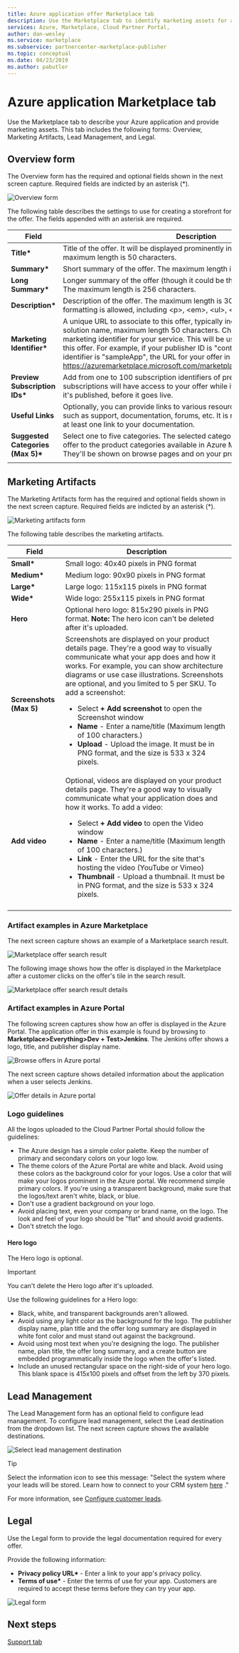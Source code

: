 ```yaml
---
title: Azure application offer Marketplace tab 
description: Use the Marketplace tab to identify marketing assets for an Azure application offer.
services: Azure, Marketplace, Cloud Partner Portal, 
author: dan-wesley
ms.service: marketplace
ms.subservice: partnercenter-marketplace-publisher
ms.topic: conceptual
ms.date: 04/23/2019
ms.author: pabutler
---
```


# Azure application Marketplace tab

Use the Marketplace tab to describe your Azure application and provide marketing assets. This tab includes the following forms: Overview, Marketing Artifacts, Lead Management, and Legal.

## Overview form

The Overview form has the required and optional fields shown in the next screen capture. Required fields are indicted by an asterisk (*).

![Overview form](./media/azureapp-marketplace-overview.png)

The following table describes the settings to use for creating a storefront for the offer.   The fields appended with an asterisk are required.

|      Field         |    Description    |
|  ---------------   |  ---------------  |
| **Title\***        | Title of the offer. It will be displayed prominently in the marketplace. The maximum length is 50 characters. |
| **Summary\***      | Short summary of the offer. The maximum length is  100 characters.           |
| **Long Summary\*** | Longer summary of the offer (though it could be the same as the summary). The maximum length is  256 characters.           |
| **Description\***  | Description of the offer. The maximum length is 3000 characters. Simple HTML formatting is allowed, including &lt;p&gt;, &lt;em&gt;, &lt;ul&gt;, &lt;li&gt;, &lt;ol&gt; and header tags.  |
| **Marketing Identifier\*** | A unique URL to associate to this offer, typically includes your organization and solution name, maximum length 50 characters. Choose a short, friendly marketing identifier for your service. This will be used in marketplace URLs for this offer. For example, if your publisher ID is "contoso" and your marketing identifier is "sampleApp", the URL for your offer in Azure Marketplace will be https://azuremarketplace.microsoft.com/marketplace/apps/contoso.sampleApp  
| **Preview Subscription IDs\*** | Add from one to 100 subscription identifiers of previewers. These white-listed subscriptions will have access to your offer while it's available in preview after it's published, before it goes live.          |
| **Useful Links**    | Optionally, you can provide links to various resources for users of your offer, such as support, documentation, forums, etc.  It is recommended that you add at least one link to your documentation.            |
| **Suggested Categories (Max 5)\*** | Select one to five categories. The selected categories are used to map your offer to the product categories available in Azure Marketplace and Azure Portal. They'll be shown on browse pages and on your product details page. |
|  |  |


## Marketing Artifacts

The Marketing Artifacts form has the required and optional fields shown in the next screen capture. Required fields are indicted by an asterisk (*).

![Marketing artifacts form](./media/azureapp-marketplace-artifacts.png)

The following table describes the marketing artifacts.

|      Field         |    Description    |
|  ---------------   |  ---------------  |
| **Small\***        | Small logo: 40x40 pixels in PNG format     |
| **Medium\***       | Medium logo: 90x90 pixels in PNG format    |
| **Large\***        | Large logo: 115x115 pixels in PNG format   |
| **Wide\***         | Wide logo: 255x115 pixels in PNG format    |
| **Hero**           | Optional hero logo: 815x290 pixels in PNG format. **Note:** The hero icon can't be deleted after it's uploaded. |
| **Screenshots (Max 5)** |        Screenshots are displayed on your product details page. They're a good way to visually communicate what your app does and how it works. For example, you can show architecture diagrams or use case illustrations. Screenshots are optional, and you limited to 5 per SKU. To add a screenshot:<ul><li>Select **+ Add screenshot** to open the Screenshot window</li><li>**Name** - Enter a name/title (Maximum length of 100 characters.)</li><li>**Upload** - Upload the image. It must be in PNG format, and the size is 533 x 324 pixels.</li></ul>           |
| **Add video**      | Optional, videos are displayed on your product details page. They're a good way to visually communicate what your application does and how it works. To add a video: <ul><li>Select **+ Add video** to open the Video window</li><li>**Name** - Enter a name/title (Maximum length of 100 characters.)</li><li>**Link** - Enter the URL for the site that's hosting the video (YouTube or Vimeo)</li><li>**Thumbnail** - Upload a thumbnail. It must be in PNG format, and the size is 533 x 324 pixels.</li></ul>          |
|  |  |


### Artifact examples in Azure Marketplace

The next screen capture shows an example of a Marketplace search result.

![Marketplace offer search result](./media/azureapp-marketplace-example-browse.png)

The following image shows how the offer is displayed in the Marketplace after a customer clicks on the offer's tile in the search result.

![Marketplace offer search result details](./media/azureapp-marketplace-example-details.png)


### Artifact examples in Azure Portal

The following screen captures show how an offer is displayed in the Azure Portal. The application offer in this example is found by browsing to **Marketplace>Everything>Dev + Test>Jenkins**. The Jenkins offer shows a logo, title, and publisher display name.

![Browse offers in Azure portal](./media/azureapp-portalbrowse-artifacts-jenkins.png)

The next screen capture shows detailed information about the application when a user selects Jenkins.

![Offer details in Azure portal](./media/azureapp-portal-artifacts-jenkins-details.png)


### Logo guidelines

All the logos uploaded to the Cloud Partner Portal should follow the guidelines:

- The Azure design has a simple color palette. Keep the number of primary and secondary colors on your logo low.
- The theme colors of the Azure Portal are white and black. Avoid using these colors as the background color for your logos. Use a color that will make your logos prominent in the Azure portal. We recommend simple primary colors. If you're using a transparent background, make sure that the logos/text aren't white, black, or blue.
- Don't use a gradient background on your logo.
- Avoid placing text, even your company or brand name, on the logo. The look and feel of your logo should be "flat" and should avoid gradients.
- Don't stretch the logo.


#### Hero logo

The Hero logo is optional.

>[!IMPORTANT]
>You can't delete the Hero logo after it's uploaded.

Use the following guidelines for a Hero logo:

- Black, white, and transparent backgrounds aren't allowed.
- Avoid using any light color as the background for the logo. The publisher display name, plan title and the offer long summary are displayed in white font color and must stand out against the background.
- Avoid using most text when you're designing the logo. The publisher name, plan title, the offer long summary, and a create button are embedded programmatically inside the logo when the offer's listed.
- Include an unused rectangular space on the right-side of your hero logo. This blank space is 415x100 pixels and offset from the left by 370 pixels.


## Lead Management

The Lead Management form has an optional field to configure lead management. To configure lead management, select the Lead destination from the dropdown list. The next screen capture shows the available destinations.

![Select lead management destination](./media/azureapp-marketplace-leadmgmt.png)

>[!TIP]
>Select the information icon to see this message: "Select the system where your leads will be stored. Learn how to connect to your CRM system [here](https://docs.microsoft.com/azure/marketplace/cloud-partner-portal-orig/cloud-partner-portal-get-customer-leads) ."

For more information, see [Configure customer leads](https://docs.microsoft.com/azure/marketplace/cloud-partner-portal-orig/cloud-partner-portal-get-customer-leads).


## Legal

Use the Legal form to provide the legal documentation required for every offer.

Provide the following information:

- **Privacy policy URL\*** - Enter a link to your app's privacy policy.
- **Terms of use\*** - Enter the terms of use for your app. Customers are required to accept these terms before they can try your app.

![Legal form](./media/azureapp-marketplace-legal.png)


## Next steps

[Support tab](./cpp-support-tab.md)
